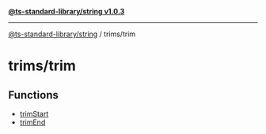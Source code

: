 [**@ts-standard-library/string v1.0.3**](../../README.md)

***

[@ts-standard-library/string](../../modules.md) / trims/trim

# trims/trim

## Functions

- [trimStart](functions/trimStart.md)
- [trimEnd](functions/trimEnd.md)
